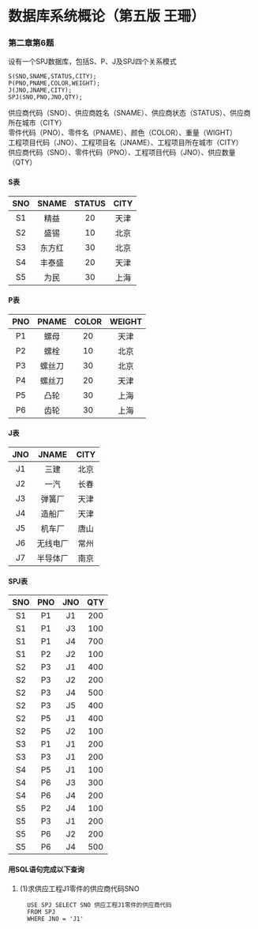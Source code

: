 # 数据库系统概论（第五版 王珊）

### 第二章第6题

设有一个SPJ数据库，包括S、P、J及SPJ四个关系模式

	S(SNO,SNAME,STATUS,CITY);
	P(PNO,PNAME,COLOR,WEIGHT);
	J(JNO,JNAME,CITY);
	SPJ(SNO,PNO,JNO,QTY);
供应商代码（SNO）、供应商姓名（SNAME）、供应商状态（STATUS）、供应商所在城市（CITY）<br/>
零件代码（PNO）、零件名（PNAME）、颜色（COLOR）、重量（WIGHT）<br/>
工程项目代码（JNO）、工程项目名（JNAME）、工程项目所在城市（CITY）<br/>
供应商代码（SNO）、零件代码（PNO）、工程项目代码（JNO）、供应数量（QTY）<br/>
#### S表
SNO|SNAME|STATUS|CITY
:-:|:-:|:-:|:-:
S1|精益|20|天津
S2|盛锡|10|北京
S3|东方红|30|北京
S4|丰泰盛|20|天津
S5|为民|30|上海
#### P表
PNO|PNAME|COLOR|WEIGHT
:-:|:-:|:-:|:-:
P1|螺母|20|天津
P2|螺栓|10|北京
P3|螺丝刀|30|北京
P4|螺丝刀|20|天津
P5|凸轮|30|上海
P6|齿轮|30|上海
#### J表
JNO|JNAME|CITY
:-:|:-:|:-:
J1|三建|北京
J2|一汽|长春
J3|弹簧厂|天津
J4|造船厂|天津
J5|机车厂|唐山
J6|无线电厂|常州
J7|半导体厂|南京
#### SPJ表
SNO|PNO|JNO|QTY
:-:|:-:|:-:|:-:
S1|P1|J1|200
S1|P1|J3|100
S1|P1|J4|700
S1|P2|J2|100
S2|P3|J1|400
S2|P3|J2|200
S2|P3|J4|500
S2|P3|J5|400
S2|P5|J1|400
S2|P5|J2|100
S3|P1|J1|200
S3|P3|J1|200
S4|P5|J1|100
S4|P6|J3|300
S4|P6|J4|200
S5|P2|J4|100
S5|P3|J1|200
S5|P6|J2|200
S5|P6|J4|500

#### 用SQL语句完成以下查询
1. (1)求供应工程J1零件的供应商代码SNO <br/>
      ``` t-sql
		USE SPJ SELECT SNO 供应工程J1零件的供应商代码
		FROM SPJ
		WHERE JNO = 'J1'
